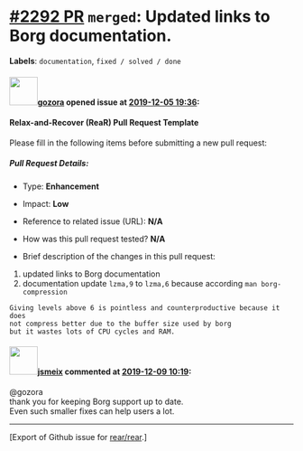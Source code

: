 [\#2292 PR](https://github.com/rear/rear/pull/2292) `merged`: Updated links to Borg documentation.
==================================================================================================

**Labels**: `documentation`, `fixed / solved / done`

#### <img src="https://avatars.githubusercontent.com/u/12116358?u=1c5ba9dcee5ca3082f03029a7fbe647efd30eb49&v=4" width="50">[gozora](https://github.com/gozora) opened issue at [2019-12-05 19:36](https://github.com/rear/rear/pull/2292):

#### Relax-and-Recover (ReaR) Pull Request Template

Please fill in the following items before submitting a new pull request:

##### Pull Request Details:

-   Type: **Enhancement**

-   Impact: **Low**

-   Reference to related issue (URL): **N/A**

-   How was this pull request tested? **N/A**

-   Brief description of the changes in this pull request:

1.  updated links to Borg documentation
2.  documentation update `lzma,9` to `lzma,6` because according
    `man borg-compression`

<!-- -->

    Giving levels above 6 is pointless and counterproductive because it does 
    not compress better due to the buffer size used by borg 
    but it wastes lots of CPU cycles and RAM.

#### <img src="https://avatars.githubusercontent.com/u/1788608?u=925fc54e2ce01551392622446ece427f51e2f0ce&v=4" width="50">[jsmeix](https://github.com/jsmeix) commented at [2019-12-09 10:19](https://github.com/rear/rear/pull/2292#issuecomment-563162757):

@gozora  
thank you for keeping Borg support up to date.  
Even such smaller fixes can help users a lot.

------------------------------------------------------------------------

\[Export of Github issue for
[rear/rear](https://github.com/rear/rear).\]
